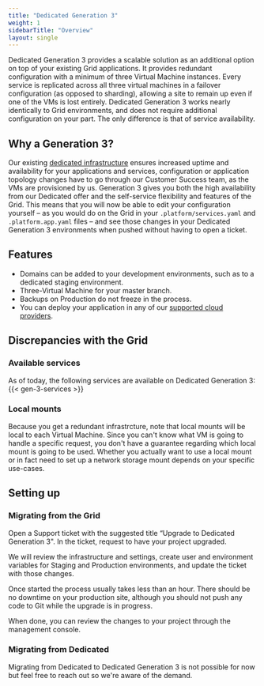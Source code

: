 ```yaml
---
title: "Dedicated Generation 3"
weight: 1
sidebarTitle: "Overview"
layout: single
---
```


Dedicated Generation 3 provides a scalable solution as an additional option on top of your existing Grid applications.
It provides redundant configuration with a minimum of three Virtual Machine instances. Every service is replicated across all three virtual machines in a failover configuration (as opposed to sharding), allowing a site to remain up even if one of the VMs is lost entirely.
Dedicated Generation 3 works nearly identically to Grid environments, and does not require additional configuration on your part. The only difference is that of service availability.

## Why a Generation 3?

Our existing [dedicated infrastructure](/dedicated/overview) ensures increased uptime and availability for your applications and services, configuration or application topology changes have to go through our Customer Success team, as the VMs are provisioned by us. Generation 3 gives you both the high availability from our Dedicated offer and the self-service flexibility and features of the Grid. This means that you will now be able to edit your configuration yourself – as you would do on the Grid in your `.platform/services.yaml` and `.platform.app.yaml` files – and see those changes in your Dedicated Generation 3 environments when pushed without having to open a ticket.

## Features

* Domains can be added to your development environments, such as to a dedicated staging environment.
* Three-Virtual Machine for your master branch.
* Backups on Production do not freeze in the process.
* You can deploy your application in any of our [supported cloud providers](/development/faq.md#which-geographic-zones-does-platformsh-cover).

## Discrepancies with the Grid

### Available services

As of today, the following services are available on Dedicated Generation 3:
{{< gen-3-services >}}

### Local mounts

Because you get a redundant infrastrcture, note that local mounts will be local to each Virtual Machine. Since you can't know what VM is going to handle a specific request, you don't have a guarantee regarding which local mount is going to be used. Whether you actually want to use a local mount or in fact need to set up a network storage mount depends on your specific use-cases.

## Setting up

### Migrating from the Grid

Open a Support ticket with the suggested title “Upgrade to Dedicated Generation 3". In the ticket, request to have your project upgraded.

We will review the infrastructure and settings, create user and environment variables for Staging and Production environments, and update the ticket with those changes.

Once started the process usually takes less than an hour.  There should be no downtime on your production site, although you should not push any code to Git while the upgrade is in progress.

When done, you can review the changes to your project through the management console.

### Migrating from Dedicated

Migrating from Dedicated to Dedicated Generation 3 is not possible for now but feel free to reach out so we're aware of the demand.
